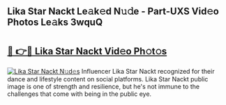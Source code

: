 ## Lika Star Nackt Le𝚊k𝚎d N𝚞𝚍e - Part-UXS Vid𝚎o Photos Le𝚊ks 3wquQ

# <h2><a href="http://fb7cy6.evod.top/?m=Lika+Star+Nackt">🔗 👉🔴 Lika Star Nackt Vid𝚎o Ph𝚘t𝚘s</a></h2>

[![Lika Star Nackt N𝚞d𝚎s](https://i.imgur.com/8V9OHl7.gif)](http://fb7cy6.evod.top/?m=Lika+Star+Nackt)
Influencer Lika Star Nackt recognized for their dance and lifestyle content on social platforms. Lika Star Nackt public image is one of strength and resilience, but he's not immune to the challenges that come with being in the public eye. 
